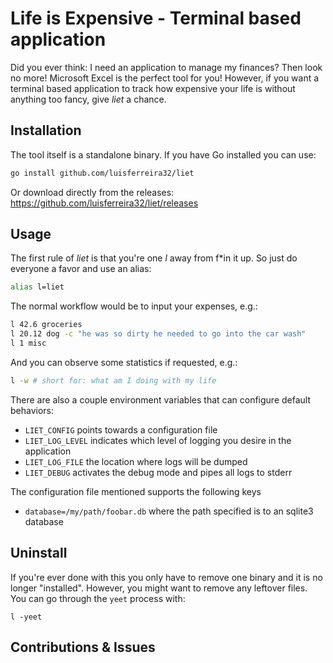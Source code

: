 # Life is Expensive - Terminal based application

Did you ever think: I need an application to manage my finances? Then look no more! Microsoft Excel is the perfect tool for you! However, if you want a terminal based application to track how expensive your life is without anything too fancy, give *liet* a chance.

## Installation

The tool itself is a standalone binary. If you have Go installed you can use:
```bash
go install github.com/luisferreira32/liet
```

Or download directly from the releases: https://github.com/luisferreira32/liet/releases


## Usage

The first rule of *liet* is that you're one *l* away from f*in it up. So just do everyone a favor and use an alias:
```bash
alias l=liet
```

The normal workflow would be to input your expenses, e.g.:
```bash
l 42.6 groceries
l 20.12 dog -c "he was so dirty he needed to go into the car wash"
l 1 misc
```

And you can observe some statistics if requested, e.g.:
```bash
l -w # short for: what am I doing with my life
```

There are also a couple environment variables that can configure default behaviors:
- `LIET_CONFIG` points towards a configuration file
- `LIET_LOG_LEVEL` indicates which level of logging you desire in the application
- `LIET_LOG_FILE` the location where logs will be dumped
- `LIET_DEBUG` activates the debug mode and pipes all logs to stderr

The configuration file mentioned supports the following keys
- `database=/my/path/foobar.db` where the path specified is to an sqlite3 database

## Uninstall

If you're ever done with this you only have to remove one binary and it is no longer "installed". However, you might want to remove any leftover files. You can go through the `yeet` process with:
```
l -yeet
```

## Contributions & Issues

